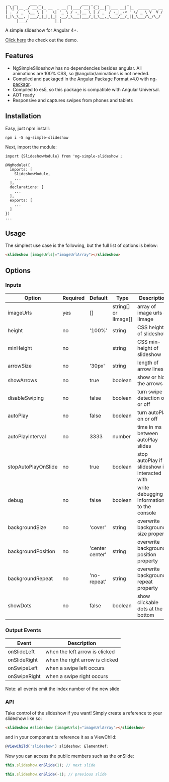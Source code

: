 ```prettier
 _  _      ___ _            _     ___ _ _    _        _
| \| |__ _/ __(_)_ __  _ __| |___/ __| (_)__| |___ __| |_  _____ __ __
| .` / _` \__ \ | '  \| '_ \ / -_)__ \ | / _` / -_|_-< ' \/ _ \ V  V /
|_|\_\__, |___/_|_|_|_| .__/_\___|___/_|_\__,_\___/__/_||_\___/\_/\_/
     |___/            |_|
```

A simple slideshow for Angular 4+.

[Click here](https://ng-simple-slideshow.firebaseapp.com) the check out the demo.

## Features

* NgSimpleSlideshow has no dependencies besides angular. All animations are 100% CSS, so @angular/animations is not needed.
* Compiled and packaged in the [Angular Package Format v4.0](https://docs.google.com/document/d/1CZC2rcpxffTDfRDs6p1cfbmKNLA6x5O-NtkJglDaBVs/preview) with [ng-packagr](https://github.com/dherges/ng-packagr).
* Compiled to es5, so this package is compatible with Angular Universal.
* AOT ready
* Responsive and captures swipes from phones and tablets

## Installation

Easy, just npm install:

```shell
npm i -S ng-simple-slideshow
```

Next, import the module:

```
import {SlideshowModule} from 'ng-simple-slideshow';

@NgModule({
  imports: [
    SlideshowModule,
    ...
  ],
  declarations: [
    ...
  ],
  exports: [
    ...
  ]
})
...
```

## Usage

The simplest use case is the following, but the full list of options is below:

```html
<slideshow [imageUrls]="imageUrlArray"></slideshow>
```

## Options

### Inputs

| Option              | Required | Default         | Type                 | Description                                   |
| ------------------- | -------- | --------------- | -------------------- | --------------------------------------------- |
| imageUrls           | yes      | []              | string[] or IImage[] | array of image urls or IImage                 |
| height              | no       | '100%'          | string               | CSS height of slideshow                       |
| minHeight           | no       |                 | string               | CSS min-height of slideshow                   |
| arrowSize           | no       | '30px'          | string               | length of arrow lines                         |
| showArrows          | no       | true            | boolean              | show or hide the arrows                       |
| disableSwiping      | no       | false           | boolean              | turn swipe detection on or off                |
| autoPlay            | no       | false           | boolean              | turn autoPlay on or off                       |
| autoPlayInterval    | no       | 3333            | number               | time in ms between autoPlay slides            |
| stopAutoPlayOnSlide | no       | true            | boolean              | stop autoPlay if slideshow is interacted with |
| debug               | no       | false           | boolean              | write debugging information to the console    |
| backgroundSize      | no       | 'cover'         | string               | overwrite background-size property            |
| backgroundPosition  | no       | 'center center' | string               | overwrite background-position property        |
| backgroundRepeat    | no       | 'no-repeat'     | string               | overwrite background-repeat property          |
| showDots            | no       | false           | boolean              | show clickable dots at the bottom             |

### Output Events

| Event        | Description                     |
| ------------ | ------------------------------- |
| onSlideLeft  | when the left arrow is clicked  |
| onSlideRight | when the right arrow is clicked |
| onSwipeLeft  | when a swipe left occurs        |
| onSwipeRight | when a swipe right occurs       |

Note: all events emit the index number of the new slide

### API

Take control of the slideshow if you want! Simply create a reference to your slideshow like so:

```html
<slideshow #slideshow [imageUrls]="imageUrlArray"></slideshow>
```

and in your component.ts reference it as a ViewChild:

```typescript
@ViewChild('slideshow') slideshow: ElementRef;
```

Now you can access the public members such as the onSlide:

```typescript
this.slideshow.onSlide(1); // next slide
```

```typescript
this.slideshow.onSlide(-1); // previous slide
```

